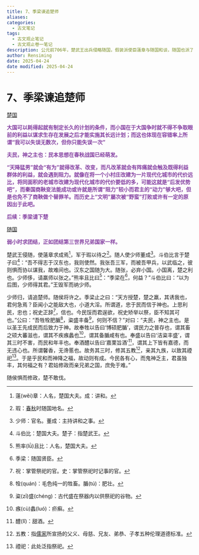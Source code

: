 ```yaml
---
title: 7、季梁谏追楚师
aliases: 
categories:
  - 古文笔记
tags:
  - 古文观止笔记
  - 古文观止卷一笔记
description: 公元前706年，楚武王出兵侵略随国，假装派使臣薳章与随国和谈，随国也派了权臣少师去议和。楚国大臣斗伯比建议楚武王故意懈怠军容，以麻痹少师。少师回国后，告诉随侯楚国军容不整。随侯便想攻打楚军，这时大臣季梁及时制止，他劝随侯不要轻举妄动，又阐述“民为神主，先民后神”的道理。随侯最终听取了季梁的意见。
author: Rensiming
date: 2025-04-24
date modified: 2025-04-24
---
```


# 7、季梁谏追楚师

[楚国](../0.先秦诸国资料/楚国.md)

<span style="color: #843fa1;">**大国可以耗得起就有制定长久的计划的条件，而小国在于大国争时就不得不争取眼前的利益以谋求生存在发展之后才能实施其长远计划；而这也体现在容错率上所谓“我可以失误无数次，但你只能失误一次”**</span>

<span style="color: #843fa1;">**夫民，神之主也：民本思想在春秋战国已经萌发。**</span>

<span style="color: #843fa1;">**“天降猛男”就会“有为”就得改革、改变，而凡改革就会有阵痛就会触及既得利益群体的利益，就会遇到阻力。就像在将一个小村庄改建为一片现代化城市的代价远比，将同面积的老城市改建为现代化城市的代价要低的多，可能这就是“后发优势吧”，而秦国商鞅变法能成功或许就是所谓“阻力”较小而君主的“动力”够大吧，但是也免不了商鞅做个替罪羊。而历史上“文明”屡次被“野蛮”打败或许有一定的原因出于此吧。**</span>

<span style="color: #843fa1;">**后续：季梁请下楚**</span>

[随国](../0.先秦诸国资料/随国.md)

<span style="color: #843fa1;">**弱小时求团结，正如团结第三世界兄弟国家一样。**</span>

楚武王侵随，使薳章求成焉[^1]，军于瑕以待之[^2]。随人使少师董成[^3]。斗伯比言于楚子曰[^4]：“吾不得志于汉东也，我则使然。我张吾三军，而被吾甲兵，以武临之，彼则惧而协以谋我，故难间也。汉东之国随为大。随张，必弃小国。小国离，楚之利也。少师侈，请羸师以张之。”熊率且比曰[^5]：“季梁在[^6]，何益？”斗伯比曰：“以为后图，少师得其君。”王毁军而纳少师。

少师归，请追楚师。随侯将许之。季梁止之曰：“天方授楚，楚之羸，其诱我也，君何急焉？臣闻小之能敌大也，小道大淫。所谓道，忠于民而信于神也。上思利民，忠也；祝史正辞[^7]，信也。今民馁而君逞欲，祝史矫举以祭，臣不知其可也。”公曰：“吾牲牷肥腯[^8]，粢盛丰备[^9]，何则不信？”对曰：“夫民，神之主也。是以圣王先成民而后致力于神。故奉牲以告曰‘博硕肥腯’，谓民力之普存也，谓其畜之硕大蕃滋也，谓其不疾瘯蠡也[^10]，谓其备腯咸有也。奉盛以告曰‘洁粢丰盛’，谓其三时不害，而民和年丰也。奉酒醴以告曰‘嘉栗旨酒’[^11]，谓其上下皆有嘉德，而无违心也。所谓馨香，无谗慝也。故务其三时，修其五教[^12]，亲其九族，以致其禋祀[^13]。于是乎民和而神降之福，故动则有成。今民各有心，而鬼神乏主，君虽独丰，其何福之有？君姑修政而亲兄弟之国，庶免于难。”

随侯惧而修政，楚不敢伐。

[^1]:薳(wěi)章：人名，楚国大夫。成：讲和。

[^2]:瑕：[春秋](https://chunqiu.5000yan.com/)时随国地名。

[^3]:少师：官名。董成：主持讲和之事。

[^4]:斗伯比：楚国大夫。楚子：指楚武王。

[^5]:熊率(lǜ)且比：人名，楚国大夫。

[^6]:季梁：随国贤臣。

[^7]:祝：掌管祭祀的官。史：掌管祭祀时记事的官。

[^8]:牷(quán)：毛色纯一的牲畜。腯(tú)：肥壮。

[^9]:粢(zī)盛(chénɡ)：古代盛在祭器内以供祭祀的谷物。

[^10]:瘯(cù)蠡(luó)：疥癣。

[^11]:醴(lǐ)：甜酒。

[^12]:五教：指[儒家](https://ruxue.5000yan.com/)所宣扬的父义、母慈、兄友、弟恭、子孝五种伦理道德标准。

[^13]:禋祀：此处泛指祭祀。